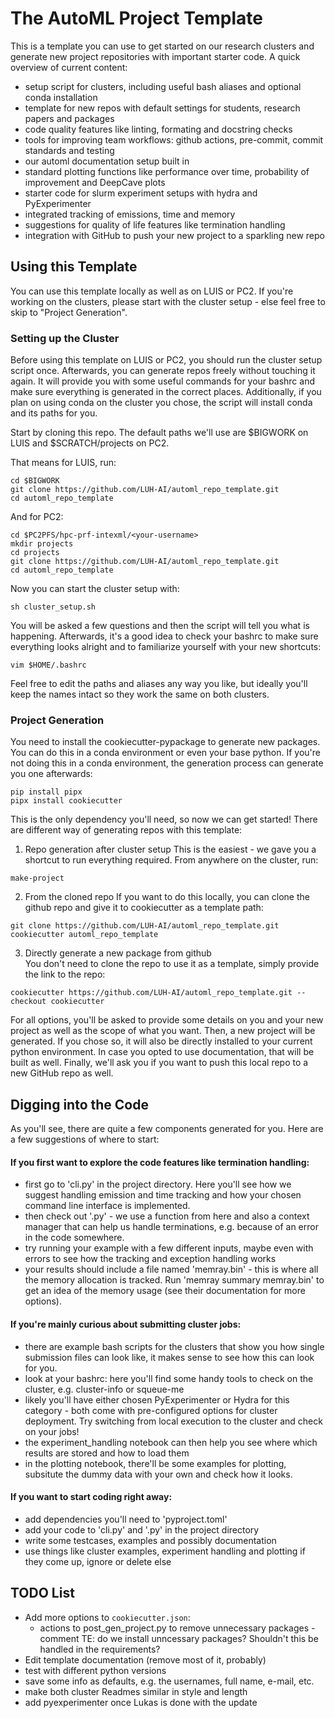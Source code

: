 # The AutoML Project Template
This is a template you can use to get started on our research clusters and generate new project repositories with important starter code.
A quick overview of current content:

- setup script for clusters, including useful bash aliases and optional conda installation
- template for new repos with default settings for students, research papers and packages
- code quality features like linting, formating and docstring checks
- tools for improving team workflows: github actions, pre-commit, commit standards and testing
- our automl documentation setup built in
- standard plotting functions like performance over time, probability of improvement and DeepCave plots
- starter code for slurm experiment setups with hydra and PyExperimenter
- integrated tracking of emissions, time and memory 
- suggestions for quality of life features like termination handling
- integration with GitHub to push your new project to a sparkling new repo

## Using this Template
You can use this template locally as well as on LUIS or PC2. If you're working on the clusters, please start with the cluster setup - else feel free to skip to "Project Generation".

### Setting up the Cluster
Before using this template on LUIS or PC2, you should run the cluster setup script once. 
Afterwards, you can generate repos freely without touching it again.
It will provide you with some useful commands for your bashrc and make sure everything is generated in the correct places.
Additionally, if you plan on using conda on the cluster you chose, the script will install conda and its paths for you.

Start by cloning this repo. The default paths we'll use are $BIGWORK on LUIS and $SCRATCH/projects on PC2.

That means for LUIS, run:
```
cd $BIGWORK
git clone https://github.com/LUH-AI/automl_repo_template.git
cd automl_repo_template
```

And for PC2:
```
cd $PC2PFS/hpc-prf-intexml/<your-username>
mkdir projects
cd projects
git clone https://github.com/LUH-AI/automl_repo_template.git
cd automl_repo_template
```

Now you can start the cluster setup with:
```
sh cluster_setup.sh
```

You will be asked a few questions and then the script will tell you what is happening. 
Afterwards, it's a good idea to check your bashrc to make sure everything looks alright and to familiarize yourself with your new shortcuts:
```
vim $HOME/.bashrc
```
Feel free to edit the paths and aliases any way you like, but ideally you'll keep the names intact so they work the same on both clusters.

### Project Generation

You need to install the cookiecutter-pypackage to generate new packages. 
You can do this in a conda environment or even your base python. If you're not doing this in a conda environment, the generation process can generate you one afterwards:
```
pip install pipx
pipx install cookiecutter
```

This is the only dependency you'll need, so now we can get started!
There are different way of generating repos with this template:

1. Repo generation after cluster setup
This is the easiest - we gave you a shortcut to run everything required. From anywhere on the cluster, run:
```
make-project
```

2. From the cloned repo
If you want to do this locally, you can clone the github repo and give it to cookiecutter as a template path:
```
git clone https://github.com/LUH-AI/automl_repo_template.git
cookiecutter automl_repo_template
```

3. Directly generate a new package from github  
You don't need to clone the repo to use it as a template, simply provide the link to the repo:
```
cookiecutter https://github.com/LUH-AI/automl_repo_template.git --checkout cookiecutter
```

For all options, you'll be asked to provide some details on you and your new project as well as the scope of what you want.
Then, a new project will be generated. 
If you chose so, it will also be directly installed to your current python environment.
In case you opted to use documentation, that will be built as well.
Finally, we'll ask you if you want to push this local repo to a new GitHub repo as well.

## Digging into the Code
As you'll see, there are quite a few components generated for you. Here are a few suggestions of where to start:

#### If you first want to explore the code features like termination handling:
  - first go to 'cli.py' in the project directory. Here you'll see how we suggest handling emission and time tracking and how your chosen command line interface is implemented.
  - then check out '<project-name>.py' - we use a function from here and also a context manager that can help us handle terminations, e.g. because of an error in the code somewhere.
  - try running your example with a few different inputs, maybe even with errors to see how the tracking and exception handling works
  - your results should include a file named 'memray.bin' - this is where all the memory allocation is tracked. Run 'memray summary memray.bin' to get an idea of the memory usage (see their documentation for more options).

#### If you're mainly curious about submitting cluster jobs:
  - there are example bash scripts for the clusters that show you how single submission files can look like, it makes sense to see how this can look for you.
  - look at your bashrc: here you'll find some handy tools to check on the cluster, e.g. cluster-info or squeue-me
  - likely you'll have either chosen PyExperimenter or Hydra for this category - both come with pre-configured options for cluster deployment. Try switching from local execution to the cluster and check on your jobs!
  - the experiment_handling notebook can then help you see where which results are stored and how to load them
  - in the plotting notebook, there'll be some examples for plotting, subsitute the dummy data with your own and check how it looks. 

#### If you want to start coding right away:
  - add dependencies you'll need to 'pyproject.toml'
  - add your code to 'cli.py' and '<project-name>.py' in the project directory
  - write some testcases, examples and possibly documentation
  - use things like cluster examples, experiment handling and plotting if they come up, ignore or delete else

## TODO List
* Add more options to `cookiecutter.json`:
  * actions to post_gen_project.py to remove unnecessary packages - comment TE: do we install unncessary packages? Shouldn't this be handled in the requirements?
* Edit template documentation (remove most of it, probably)
* test with different python versions
* save some info as defaults, e.g. the usernames, full name, e-mail, etc.
* make both cluster Readmes similar in style and length
* add pyexperimenter once Lukas is done with the update